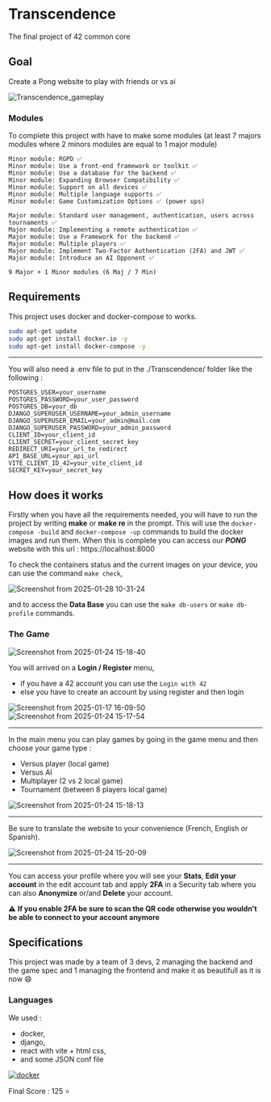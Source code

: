 # Transcendence
The final project of 42 common core

## Goal
Create a Pong website to play with friends or vs ai

![Transcendence_gameplay](https://github.com/user-attachments/assets/892a11a8-116d-440a-91c9-6a7b09b2d7c3)

### Modules

To complete this project with have to make some modules (at least 7 majors modules where 2 minors modules are equal to 1 major module)

```
Minor module: RGPD ✅ 
Minor module: Use a front-end framework or toolkit ✅ 
Minor module: Use a database for the backend ✅ 
Minor module: Expanding Browser Compatibility ✅
Minor module: Support on all devices ✅
Minor module: Multiple language supports ✅ 
Minor module: Game Customization Options ✅ (power ups)

Major module: Standard user management, authentication, users across tournaments ✅
Major module: Implementing a remote authentication ✅ 
Major module: Use a Framework for the backend ✅ 
Major module: Multiple players ✅ 
Major module: Implement Two-Factor Authentication (2FA) and JWT ✅ 
Major module: Introduce an AI Opponent ✅

9 Major + 1 Minor modules (6 Maj / 7 Min)
```

## Requirements
This project uses docker and docker-compose to works.

```bash
sudo apt-get update
sudo apt-get install docker.io -y
sudo apt-get install docker-compose -y
```

___

You will also need a .env file to put in the ./Transcendence/ folder like the following :
```env
POSTGRES_USER=your_username
POSTGRES_PASSWORD=your_user_password
POSTGRES_DB=your_db
DJANGO_SUPERUSER_USERNAME=your_admin_username
DJANGO_SUPERUSER_EMAIL=your_admin@mail.com
DJANGO_SUPERUSER_PASSWORD=your_admin_password
CLIENT_ID=your_client_id
CLIENT_SECRET=your_client_secret_key
REDIRECT_URI=your_url_to_redirect
API_BASE_URL=your_api_url
VITE_CLIENT_ID_42=your_vite_client_id
SECRET_KEY=your_secret_key
```
## How does it works

Firstly when you have all the requirements needed, you will have to run the project by writing **make** or **make re** in the prompt.
This will use the ```docker-compose -build``` and ```docker-compose -up``` commands to build the docker images and run them.
When this is complete you can access our ***PONG*** website with this url : https://localhost:8000

To check the containers status and the current images on your device, you can use the command ```make check```,

![Screenshot from 2025-01-28 10-31-24](https://github.com/user-attachments/assets/0d10778c-940f-4a1e-89d6-362c628b1abd)

and to access the **Data Base** you can use the ```make db-users``` or ```make db-profile``` commands.


### The Game

![Screenshot from 2025-01-24 15-18-40](https://github.com/user-attachments/assets/c1c74702-6ea5-4949-86d4-b0c6cddbd0e9)

You will arrived on a **Login / Register** menu,
- if you have a 42 account you can use the ```Login with 42```
- else you have to create an account by using register and then login

![Screenshot from 2025-01-17 16-09-50](https://github.com/user-attachments/assets/a2f3bad9-3b11-45c5-936d-bfef3ce03110)
![Screenshot from 2025-01-24 15-17-54](https://github.com/user-attachments/assets/c331e6c6-9ca3-4bf7-ad3f-94df1d0610d4)

___

In the main menu you can play games by going in the game menu and then choose your game type :
- Versus player (local game)
- Versus AI
- Multiplayer (2 vs 2 local game)
- Tournament (between 8 players local game)

![Screenshot from 2025-01-24 15-18-13](https://github.com/user-attachments/assets/d8aab8a9-559d-490c-96bb-a6d11e790ea8)

___

Be sure to translate the website to your convenience (French, English or Spanish).

![Screenshot from 2025-01-24 15-20-09](https://github.com/user-attachments/assets/7f0776a9-6559-4754-a933-fa0d9b477bce)

___

You can access your profile where you will see your **Stats**, **Edit your account** in the edit account tab and apply **2FA** in a Security tab
where you can also **Anonymize** or/and **Delete** your account.

⚠️ **If you enable 2FA be sure to scan the QR code otherwise you wouldn't be able to connect to your account anymore**

## Specifications

This project was made by a team of 3 devs, 2 managing the backend and the game spec and 1 managing the frontend and make it as beautifull as it is now 😄

### Languages

We used :
- docker,
- django,
- react with vite + html css,
- and some JSON conf file

[![docker](https://skillicons.dev/icons?i=docker,django,html,css,js,react,vite)](https://skillicons.dev)

Final Score : 125 ⭐
